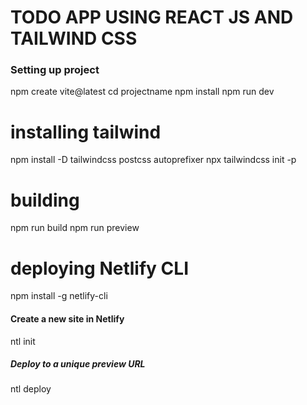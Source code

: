 # TODO APP USING REACT JS AND TAILWIND CSS 
### Setting up project 

npm create vite@latest
cd projectname
npm install 
npm run dev 


# installing tailwind 
npm install -D tailwindcss postcss autoprefixer
npx tailwindcss init -p

# building
npm run build
npm run preview

# deploying  Netlify CLI
npm install -g netlify-cli

#### Create a new site in Netlify
ntl init

##### Deploy to a unique preview URL
ntl deploy